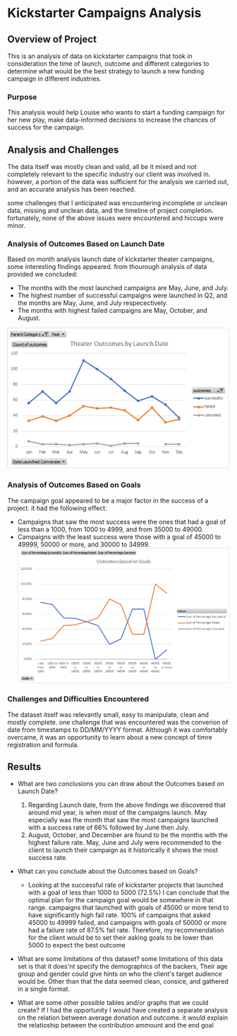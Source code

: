 # Kickstarter Campaigns Analysis

## **Overview of Project**
This is an analysis of data on kickstarter campaigns  that took in consideration the time of launch, outcome and different categories to determine what would be the best strategy to launch a new funding campaign in different industries.

### Purpose
This analysis would help Louise who wants to start a funding campaign for her new play, make data-informed decisions to increase the chances of success for the campaign.

## Analysis and Challenges
The data itself was mostly clean and valid, all be it mixed and not completely relevant to the specific industry our client was involved in. however,  a portion of the data was sufficient for the analysis we carried out, and an accurate analysis has been reached.

some challenges that I anticipated was encountering incomplete or unclean data, missing and unclean data, and the timeline of project completion. fortunately, none of the above issues were encountered and hiccups were minor.

### Analysis of Outcomes Based on Launch Date
Based on month analysis launch date of kickstarter theater campaigns, some interesting findings appeared.
from thourough analysis of data provided we concluded:
- The months with the most launched campaigns are May, June, and July. 
- The highest number of successful campaigns were launched in Q2, and the months are May, June, and July respecectively.
- The months with highest failed campaigns are May, October, and August.

![Chart displaying Outcomes vs Launch Date](https://github.com/A-Mossa/KickStarter-Analysis/blob/main/Assignment%20Recources/Theater_Outcomes_vs_Launch.png)

### Analysis of Outcomes Based on Goals
The campaign goal appeared to be a major factor in the success of a project. it had the following effect:
- Campaigns that saw the most success were the ones that had a goal of less than a 1000, from 1000 to 4999, and from 35000 to 49000.
- Campaigns with the least success were those with a goal of 45000 to 49999, 50000 or more, and 30000 to 34999.
![Outcomes vs Goals chart](https://github.com/A-Mossa/KickStarter-Analysis/blob/main/Assignment%20Recources/Outcomes_vs_Goals.png)
### Challenges and Difficulties Encountered
The dataset itself was relevantly small, easy to manipulate, clean and mostly complete. one challenge that was encountered was the converion of date from timestamps to DD/MM/YYYY format. Although it was comfortably overcame, it was an opportunity to learn about a new concept of timre registration and formula.

## Results

- What are two conclusions you can draw about the Outcomes based on Launch Date?
  1. Regarding Launch date, from the above findings we discovered that around mid year, is when most of the campaigns launch. May especially was the month that saw the most campaigns launched with a success rate of 66% followed by June then July.
  2. August, October, and December are found to be the months with the highest failure rate. May, June and July were recommended to the client to launch their campaign as it historically it shows the most success rate. 

- What can you conclude about the Outcomes based on Goals?
  - Looking at the successful rate of kickstarter projects that launched with a goal of less than 1000 to 5000 (72.5%) I can conclude that the optimal plan for the campaign goal would be somewhere in that range.
campaigns that launched with goals of 45000 or more tend to have significantly high fail rate. 100% of campaigns that asked 45000 to 49999 failed, and campaigns with goals of 50000 or more had a failure rate of 87.5% fail rate.
Therefore, my recommendation for the client would be to set their asking goals to be lower than 5000 to expect the best outcome

- What are some limitations of this dataset?
some limitations of this data set is that it does'nt specify the demographics of the backers, Their age group and gender could give hints on who the client's target audience would be.
Other than that the data seemed clean, consice, and gathered in a single format.
- What are some other possible tables and/or graphs that we could create?
If I had the opportunity I would have created a separate analysis on the relation between average donation and outcome. it would explain the relatioship between the contribution ammount and the end goal
